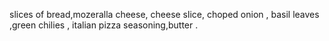 slices of bread,mozeralla cheese, cheese slice, choped onion , basil leaves ,green chilies , italian pizza seasoning,butter . 